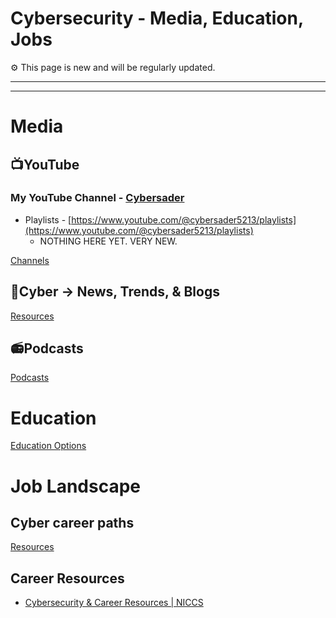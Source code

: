 # Cybersecurity - Media, Education, Jobs

<aside>
⚙ This page is new and will be regularly updated.

</aside>

---

---

# Media

## 📺YouTube

### My YouTube Channel - [Cybersader](https://www.youtube.com/channel/UCKbBL_Uqv7LawYi6pltJvlw)

- Playlists - [https://www.youtube.com/@cybersader5213/playlists](https://www.youtube.com/@cybersader5213/playlists)
    - NOTHING HERE YET.  VERY NEW.

[Channels](Cybersecurity%20-%20Media,%20Education,%20Jobs%20c84ca284a7784e389009ba96f97b43d7/Channels.csv)

## 📰Cyber → News, Trends, & Blogs

[Resources](Cybersecurity%20-%20Media,%20Education,%20Jobs%20c84ca284a7784e389009ba96f97b43d7/Resources%20_(2)_.csv)

## 📻Podcasts

[Podcasts](Cybersecurity%20-%20Media,%20Education,%20Jobs%20c84ca284a7784e389009ba96f97b43d7/Podcasts.csv)

# Education

[Education Options](Cybersecurity%20-%20Media,%20Education,%20Jobs%20c84ca284a7784e389009ba96f97b43d7/Education%20Options.csv)

# Job Landscape

## Cyber career paths

[Resources](Cybersecurity%20-%20Media,%20Education,%20Jobs%20c84ca284a7784e389009ba96f97b43d7/Resources.csv)

## Career Resources

- [Cybersecurity & Career Resources | NICCS](https://niccs.cisa.gov/cybersecurity-career-resources)